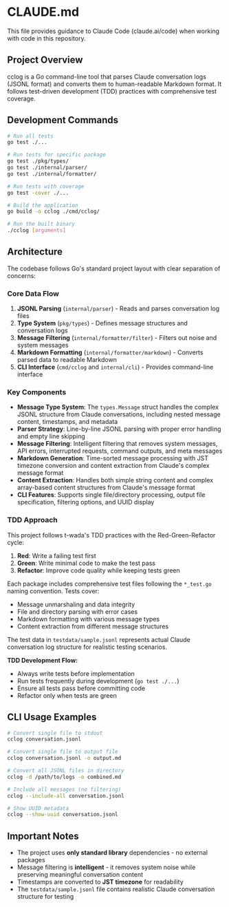 # CLAUDE.md

This file provides guidance to Claude Code (claude.ai/code) when working with code in this repository.

## Project Overview

cclog is a Go command-line tool that parses Claude conversation logs (JSONL format) and converts them to human-readable Markdown format. It follows test-driven development (TDD) practices with comprehensive test coverage.

## Development Commands

```bash
# Run all tests
go test ./...

# Run tests for specific package
go test ./pkg/types/
go test ./internal/parser/
go test ./internal/formatter/

# Run tests with coverage
go test -cover ./...

# Build the application
go build -o cclog ./cmd/cclog/

# Run the built binary
./cclog [arguments]
```

## Architecture

The codebase follows Go's standard project layout with clear separation of concerns:

### Core Data Flow
1. **JSONL Parsing** (`internal/parser`) - Reads and parses conversation log files
2. **Type System** (`pkg/types`) - Defines message structures and conversation logs
3. **Message Filtering** (`internal/formatter/filter`) - Filters out noise and system messages
4. **Markdown Formatting** (`internal/formatter/markdown`) - Converts parsed data to readable Markdown
5. **CLI Interface** (`cmd/cclog` and `internal/cli`) - Provides command-line interface

### Key Components

- **Message Type System**: The `types.Message` struct handles the complex JSONL structure from Claude conversations, including nested message content, timestamps, and metadata
- **Parser Strategy**: Line-by-line JSONL parsing with proper error handling and empty line skipping
- **Message Filtering**: Intelligent filtering that removes system messages, API errors, interrupted requests, command outputs, and meta messages
- **Markdown Generation**: Time-sorted message processing with JST timezone conversion and content extraction from Claude's complex message format
- **Content Extraction**: Handles both simple string content and complex array-based content structures from Claude's message format
- **CLI Features**: Supports single file/directory processing, output file specification, filtering options, and UUID display

### TDD Approach

This project follows t-wada's TDD practices with the Red-Green-Refactor cycle:

1. **Red**: Write a failing test first
2. **Green**: Write minimal code to make the test pass
3. **Refactor**: Improve code quality while keeping tests green

Each package includes comprehensive test files following the `*_test.go` naming convention. Tests cover:
- Message unmarshaling and data integrity
- File and directory parsing with error cases
- Markdown formatting with various message types
- Content extraction from different message structures

The test data in `testdata/sample.jsonl` represents actual Claude conversation log structure for realistic testing scenarios.

**TDD Development Flow:**
- Always write tests before implementation
- Run tests frequently during development (`go test ./...`)
- Ensure all tests pass before committing code
- Refactor only when tests are green

## CLI Usage Examples

```bash
# Convert single file to stdout
cclog conversation.jsonl

# Convert single file to output file
cclog conversation.jsonl -o output.md

# Convert all JSONL files in directory
cclog -d /path/to/logs -o combined.md

# Include all messages (no filtering)
cclog --include-all conversation.jsonl

# Show UUID metadata
cclog --show-uuid conversation.jsonl
```

## Important Notes

- The project uses **only standard library** dependencies - no external packages
- Message filtering is **intelligent** - it removes system noise while preserving meaningful conversation content
- Timestamps are converted to **JST timezone** for readability
- The `testdata/sample.jsonl` file contains realistic Claude conversation structure for testing